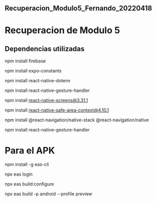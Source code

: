 ## Recuperacion_Modulo5_Fernando_20220418
# Recuperacion de Modulo 5

## Dependencias utilizadas

npm install firebase

npm install expo-constants

npm install react-native-dotenv

npm install react-native-gesture-handler

npm install react-native-screens@3.31.1 

npm install react-native-safe-area-context@4.10.1

npm install @react-navigation/native-stack @react-navigation/native

npm install react-native-gesture-handler

# Para el APK

npm install -g eas-cli

npx eas login

npx eas build:configure

npx eas build -p android --profile preview